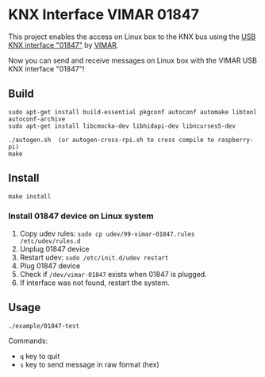 # KNX Interface VIMAR 01847

This project enables the access on Linux box to the KNX bus using the [USB KNX interface "01847"](https://www.vimar.com/it/it/catalog/product/index/code/01993) by [VIMAR](www.vimar.com). 

Now you can send and receive messages on Linux box with the VIMAR USB KNX interface "01847"!

## Build
```
sudo apt-get install build-essential pkgconf autoconf automake libtool autoconf-archive
sudo apt-get install libcmocka-dev libhidapi-dev libncurses5-dev

./autogen.sh  (or autogen-cross-rpi.sh to cross compile to raspberry-pi)
make
```

## Install
```
make install
```

### Install 01847 device on Linux system
1. Copy udev rules: `sudo cp udev/99-vimar-01847.rules /etc/udev/rules.d`
2. Unplug 01847 device
3. Restart udev: `sudo /etc/init.d/udev restart`
4. Plug 01847 device 
5. Check if `/dev/vimar-01847` exists when 01847 is plugged.
6. If interface was not found, restart the system.

## Usage
```
./example/01847-test
```
Commands:
- `q` key to quit
- `s` key to send message in raw format (hex)

